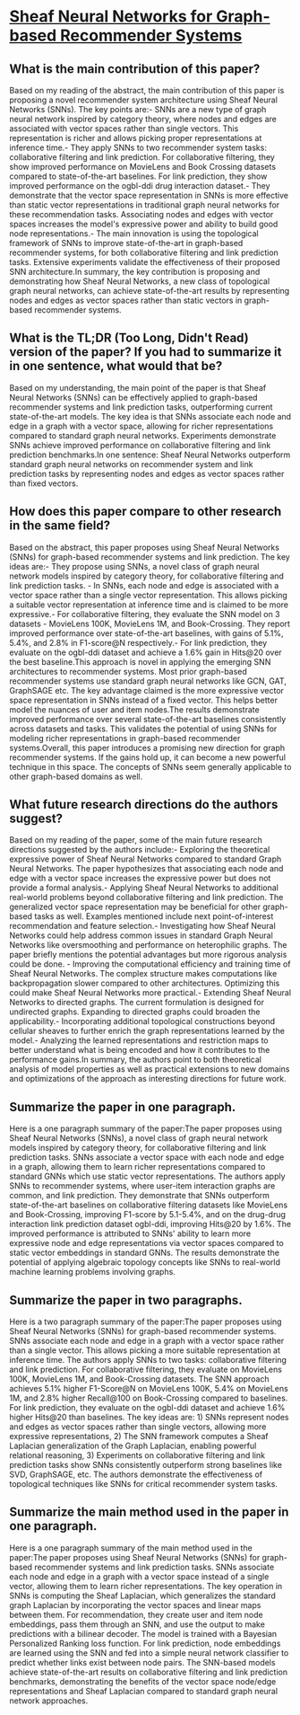 # [Sheaf Neural Networks for Graph-based Recommender Systems](https://arxiv.org/abs/2304.09097)

## What is the main contribution of this paper?

Based on my reading of the abstract, the main contribution of this paper is proposing a novel recommender system architecture using Sheaf Neural Networks (SNNs). The key points are:- SNNs are a new type of graph neural network inspired by category theory, where nodes and edges are associated with vector spaces rather than single vectors. This representation is richer and allows picking proper representations at inference time.- They apply SNNs to two recommender system tasks: collaborative filtering and link prediction. For collaborative filtering, they show improved performance on MovieLens and Book Crossing datasets compared to state-of-the-art baselines. For link prediction, they show improved performance on the ogbl-ddi drug interaction dataset.- They demonstrate that the vector space representation in SNNs is more effective than static vector representations in traditional graph neural networks for these recommendation tasks. Associating nodes and edges with vector spaces increases the model's expressive power and ability to build good node representations.- The main innovation is using the topological framework of SNNs to improve state-of-the-art in graph-based recommender systems, for both collaborative filtering and link prediction tasks. Extensive experiments validate the effectiveness of their proposed SNN architecture.In summary, the key contribution is proposing and demonstrating how Sheaf Neural Networks, a new class of topological graph neural networks, can achieve state-of-the-art results by representing nodes and edges as vector spaces rather than static vectors in graph-based recommender systems.


## What is the TL;DR (Too Long, Didn't Read) version of the paper? If you had to summarize it in one sentence, what would that be?

Based on my understanding, the main point of the paper is that Sheaf Neural Networks (SNNs) can be effectively applied to graph-based recommender systems and link prediction tasks, outperforming current state-of-the-art models. The key idea is that SNNs associate each node and edge in a graph with a vector space, allowing for richer representations compared to standard graph neural networks. Experiments demonstrate SNNs achieve improved performance on collaborative filtering and link prediction benchmarks.In one sentence: Sheaf Neural Networks outperform standard graph neural networks on recommender system and link prediction tasks by representing nodes and edges as vector spaces rather than fixed vectors.


## How does this paper compare to other research in the same field?

Based on the abstract, this paper proposes using Sheaf Neural Networks (SNNs) for graph-based recommender systems and link prediction. The key ideas are:- They propose using SNNs, a novel class of graph neural network models inspired by category theory, for collaborative filtering and link prediction tasks. - In SNNs, each node and edge is associated with a vector space rather than a single vector representation. This allows picking a suitable vector representation at inference time and is claimed to be more expressive.- For collaborative filtering, they evaluate the SNN model on 3 datasets - MovieLens 100K, MovieLens 1M, and Book-Crossing. They report improved performance over state-of-the-art baselines, with gains of 5.1%, 5.4%, and 2.8% in F1-score@N respectively.- For link prediction, they evaluate on the ogbl-ddi dataset and achieve a 1.6% gain in Hits@20 over the best baseline.This approach is novel in applying the emerging SNN architectures to recommender systems. Most prior graph-based recommender systems use standard graph neural networks like GCN, GAT, GraphSAGE etc. The key advantage claimed is the more expressive vector space representation in SNNs instead of a fixed vector. This helps better model the nuances of user and item nodes.The results demonstrate improved performance over several state-of-the-art baselines consistently across datasets and tasks. This validates the potential of using SNNs for modeling richer representations in graph-based recommender systems.Overall, this paper introduces a promising new direction for graph recommender systems. If the gains hold up, it can become a new powerful technique in this space. The concepts of SNNs seem generally applicable to other graph-based domains as well.


## What future research directions do the authors suggest?

Based on my reading of the paper, some of the main future research directions suggested by the authors include:- Exploring the theoretical expressive power of Sheaf Neural Networks compared to standard Graph Neural Networks. The paper hypothesizes that associating each node and edge with a vector space increases the expressive power but does not provide a formal analysis.- Applying Sheaf Neural Networks to additional real-world problems beyond collaborative filtering and link prediction. The generalized vector space representation may be beneficial for other graph-based tasks as well. Examples mentioned include next point-of-interest recommendation and feature selection.- Investigating how Sheaf Neural Networks could help address common issues in standard Graph Neural Networks like oversmoothing and performance on heterophilic graphs. The paper briefly mentions the potential advantages but more rigorous analysis could be done. - Improving the computational efficiency and training time of Sheaf Neural Networks. The complex structure makes computations like backpropagation slower compared to other architectures. Optimizing this could make Sheaf Neural Networks more practical.- Extending Sheaf Neural Networks to directed graphs. The current formulation is designed for undirected graphs. Expanding to directed graphs could broaden the applicability.- Incorporating additional topological constructions beyond cellular sheaves to further enrich the graph representations learned by the model.- Analyzing the learned representations and restriction maps to better understand what is being encoded and how it contributes to the performance gains.In summary, the authors point to both theoretical analysis of model properties as well as practical extensions to new domains and optimizations of the approach as interesting directions for future work.


## Summarize the paper in one paragraph.

Here is a one paragraph summary of the paper:The paper proposes using Sheaf Neural Networks (SNNs), a novel class of graph neural network models inspired by category theory, for collaborative filtering and link prediction tasks. SNNs associate a vector space with each node and edge in a graph, allowing them to learn richer representations compared to standard GNNs which use static vector representations. The authors apply SNNs to recommender systems, where user-item interaction graphs are common, and link prediction. They demonstrate that SNNs outperform state-of-the-art baselines on collaborative filtering datasets like MovieLens and Book-Crossing, improving F1-score by 5.1-5.4%, and on the drug-drug interaction link prediction dataset ogbl-ddi, improving Hits@20 by 1.6%. The improved performance is attributed to SNNs' ability to learn more expressive node and edge representations via vector spaces compared to static vector embeddings in standard GNNs. The results demonstrate the potential of applying algebraic topology concepts like SNNs to real-world machine learning problems involving graphs.


## Summarize the paper in two paragraphs.

Here is a two paragraph summary of the paper:The paper proposes using Sheaf Neural Networks (SNNs) for graph-based recommender systems. SNNs associate each node and edge in a graph with a vector space rather than a single vector. This allows picking a more suitable representation at inference time. The authors apply SNNs to two tasks: collaborative filtering and link prediction. For collaborative filtering, they evaluate on MovieLens 100K, MovieLens 1M, and Book-Crossing datasets. The SNN approach achieves 5.1% higher F1-Score@N on MovieLens 100K, 5.4% on MovieLens 1M, and 2.8% higher Recall@100 on Book-Crossing compared to baselines. For link prediction, they evaluate on the ogbl-ddi dataset and achieve 1.6% higher Hits@20 than baselines. The key ideas are: 1) SNNs represent nodes and edges as vector spaces rather than single vectors, allowing more expressive representations, 2) The SNN framework computes a Sheaf Laplacian generalization of the Graph Laplacian, enabling powerful relational reasoning, 3) Experiments on collaborative filtering and link prediction tasks show SNNs consistently outperform strong baselines like SVD, GraphSAGE, etc. The authors demonstrate the effectiveness of topological techniques like SNNs for critical recommender system tasks.


## Summarize the main method used in the paper in one paragraph.

Here is a one paragraph summary of the main method used in the paper:The paper proposes using Sheaf Neural Networks (SNNs) for graph-based recommender systems and link prediction tasks. SNNs associate each node and edge in a graph with a vector space instead of a single vector, allowing them to learn richer representations. The key operation in SNNs is computing the Sheaf Laplacian, which generalizes the standard graph Laplacian by incorporating the vector spaces and linear maps between them. For recommendation, they create user and item node embeddings, pass them through an SNN, and use the output to make predictions with a bilinear decoder. The model is trained with a Bayesian Personalized Ranking loss function. For link prediction, node embeddings are learned using the SNN and fed into a simple neural network classifier to predict whether links exist between node pairs. The SNN-based models achieve state-of-the-art results on collaborative filtering and link prediction benchmarks, demonstrating the benefits of the vector space node/edge representations and Sheaf Laplacian compared to standard graph neural network approaches.
